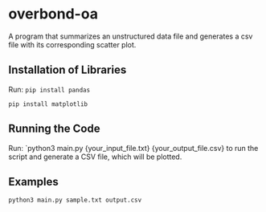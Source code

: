 # overbond-oa
A program that summarizes an unstructured data file and generates a csv file with its corresponding scatter plot.

## Installation of Libraries
Run:
`pip install pandas`

`pip install matplotlib`

## Running the Code
Run:
`python3 main.py {your_input_file.txt} {your_output_file.csv} to run the script and generate a CSV file, which will be plotted.

## Examples
`python3 main.py sample.txt output.csv`
